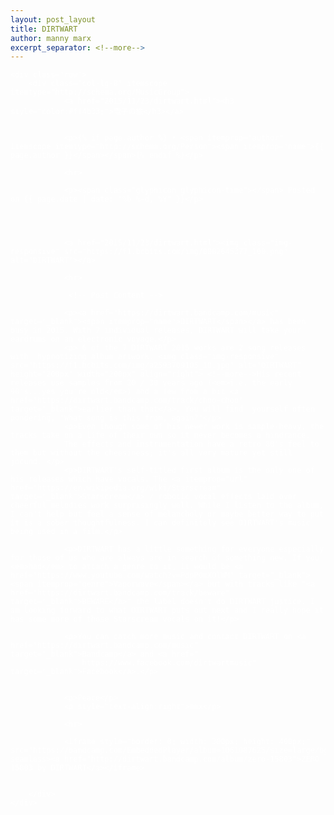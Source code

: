 ```yaml
---
layout: post_layout
title: DIRTWART
author: manny marx
excerpt_separator: <!--more-->
---
```


<div class="container" style="color:#fff">

<meta property="og:image"
    content="www.mannymarx.com/dirtwart.jpg" />

<meta name="description" content="DIRTWART has been busy in 2015. With 7 individual releases, DIRTWART will take your eardrums on an electronic voyage.">

	<div class="row">
		<div class="col-lg-8" itemscope itemtype="http://schema.org/MusicGroup">
				<a href="2015/11/23/dirtwart.html"><h3 style="color:#ff4b33;">電子の旅</h3></a>
				

				<p>{% if page.author %} • <span itemprop="author" itemscope itemtype="http://schema.org/Person"><span itemprop="name">{{ page.author }}</span></span>{% endif %}</p>
 
				<hr>

				<p><span class="glyphicon glyphicon-time"></span> Posted on {{ page.date | date: "%b %-d, %Y" }}</p>


				

				<a href="2015/11/23/dirtwart.html"><img class="img-responsive" src="https://f1.bcbits.com/img/0002645377_100.png" alt="DIRTWART"></a>

				<hr>

				 <!-- Post Content -->
				
                <p><a href="https://dirtwart.bandcamp.com/music" target="_blank"><span itemprop="name">DIRTWART</span></a> has been busy in 2015. With 7 individual releases, DIRTWART will take your eardrums on an electronic voyage.</p>
                <p> 6 of the 7 DIRTWART 2015 works are 2 song releases with  hypnotizing album artwork. <img class="img-responsive" src="https://f1.bcbits.com/img/a2593709105_10.jpg" alt="DIRTWART" height="200px" width="200px" align="right"> <!--more-->His recent releases use samples from 20 / 30 years ago (<em>i.e. the early 90's...yes you're old</em>) and a few from a bit <a href="https://dirtwart.bandcamp.com/track/choo-choo" target="_blank">earlier than that</a>. You will find  yourself often pondering, "What song is this from, again?"</p>
                <p>Even though some of his newer work is sample-heavy, the tracks take on a life of their own so it never becomes a hindrance.
                The effects and instrumentation have a retro 80's feel to them but without the cheesiness; it's all very mature yet still jocund. </p>
                <p>DIRTWART's self-titled first album is the only one of his releases which have vocals. The <a itemprop="url" href="https://en.wikipedia.org/wiki/Starscream" target="_blank">Starscream</a> / robotic vocal effects laid over cheerful melodies work surprisingly well. While I listen to the album, I can't help but feel a sense of melancholy or maybe better way to put it is a sober thoughtfulness. I can definitely see DIRTWART's music being used in a film.</p>

                <p>DIRTWART has a little something for everyone especially for those of us who are always are in search of something new. If you <em>had</em> to attach a genre to it, it would be <a href="https://www.youtube.com/watch?v=PdpP0mXOlWM" target="_blank"><span itemprop="genre">Vaporwave</span></a> but with tracks like "<a href="https://dirtwart.bandcamp.com/track/beware" target="_blank">BEWARE</a>" the label doesn't do DIRTWART justice. I am looking forward to what DIRTWART puts out next and I really hope it has some more of those Starscream vocals on it!</p>

                <p>You can catch more music and contact DIRTWART on <a href="https://dirtwart.bandcamp.com/music" target="_blank">Bandcamp</a> and <a href="
                	https://www.facebook.com/dirtwartmusic" target="_blank">Facebook</a>.</p>


                <p>Peace</p>
                <p style="text-align:right">mmx</p>
              
                <hr>

                <iframe style="border: 0; width: 300px; height: 400px;" src="https://bandcamp.com/EmbeddedPlayer/album=1061087625/size=large/bgcol=ffffff/linkcol=0687f5/tracklist=false/transparent=true/" seamless><a href="http://dirtwart.bandcamp.com/album/zero-15803">ZERO 15803 by DIRTWART</a></iframe>


        </div>
	</div>
</div>